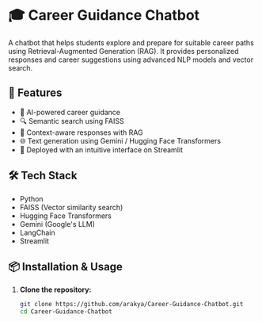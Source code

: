 # 🎓 Career Guidance Chatbot

A chatbot that helps students explore and prepare for suitable career paths using Retrieval-Augmented Generation (RAG). It provides personalized responses and career suggestions using advanced NLP models and vector search.

## 🚀 Features

- 🤖 AI-powered career guidance
- 🔍 Semantic search using FAISS
- 🧠 Context-aware responses with RAG
- 🌐 Text generation using Gemini / Hugging Face Transformers
- 🎯 Deployed with an intuitive interface on Streamlit

## 🛠️ Tech Stack

- Python
- FAISS (Vector similarity search)
- Hugging Face Transformers
- Gemini (Google's LLM)
- LangChain
- Streamlit

## 📦 Installation & Usage

1. **Clone the repository:**
   ```bash
   git clone https://github.com/arakya/Career-Guidance-Chatbot.git
   cd Career-Guidance-Chatbot


